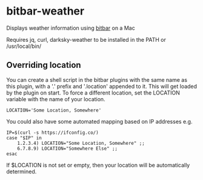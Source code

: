 # bitbar-weather

Displays weather information using [bitbar](https://getbitbar.com) on a Mac

Requires jq, curl, darksky-weather to be installed in the PATH or /usr/local/bin/

## Overriding location

You can create a shell script in the bitbar plugins with the same name as this plugin, with a '.' prefix and '.location' appended to it.  This will get loaded by the plugin on start.  To force a different location, set the LOCATION variable with the name of your location.

```
LOCATION='Some Location, Somewhere'
```

You could also have some automated mapping based on IP addresses e.g.

```
IP=$(curl -s https://ifconfig.co/)
case "$IP" in
    1.2.3.4) LOCATION="Some Location, Somewhere" ;;
    6.7.8.9) LOCATION="Somewhere Else" ;;
esac
```

If $LOCATION is not set or empty, then your location will be automatically determined.
